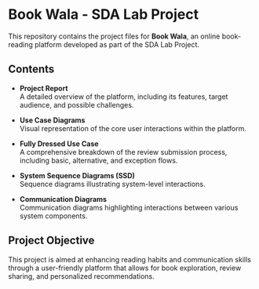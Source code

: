 # Book Wala - SDA Lab Project

This repository contains the project files for **Book Wala**, an online book-reading platform developed as part of the SDA Lab Project. 

## Contents

- **Project Report**  
  A detailed overview of the platform, including its features, target audience, and possible challenges.
  
- **Use Case Diagrams**  
  Visual representation of the core user interactions within the platform.
  
- **Fully Dressed Use Case**  
  A comprehensive breakdown of the review submission process, including basic, alternative, and exception flows.
  
- **System Sequence Diagrams (SSD)**  
  Sequence diagrams illustrating system-level interactions.
  
- **Communication Diagrams**  
  Communication diagrams highlighting interactions between various system components.

## Project Objective

This project is aimed at enhancing reading habits and communication skills through a user-friendly platform that allows for book exploration, review sharing, and personalized recommendations.
